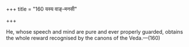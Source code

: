 +++
title = "160 यस्य वाङ्-मनसी"

+++

He, whose speech and mind are pure and ever properly guarded, obtains the whole reward recognised by the canons of the Veda.—(160)